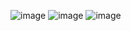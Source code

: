 ![image](https://user-images.githubusercontent.com/117833755/200859504-3be09194-d48a-42cb-9687-7ecbc80dbc62.png)
![image](https://user-images.githubusercontent.com/117833755/200859625-62691dde-222f-42c3-8e58-0a212bd62123.png)
![image](https://user-images.githubusercontent.com/117833755/200859659-f6d8267e-3ccf-4adc-bc9a-a6f0f4dcdb32.png)
